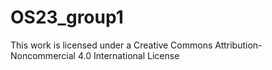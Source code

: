 # OS23_group1
This work is licensed under a Creative Commons Attribution-Noncommercial 4.0 International License
